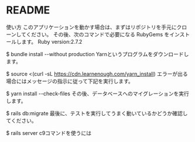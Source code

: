 # README

使い方
このアプリケーションを動かす場合は、まずはリポジトリを手元にクローンしてください。 その後、次のコマンドで必要になる RubyGems をインストールします。
Ruby version:2.7.2

$ bundle install --without production
Yarnというプログラムをダウンロードします。

$ source <(curl -sL https://cdn.learnenough.com/yarn_install)
エラーが出る場合にはメッセージの指示に従って下記を実行します。

$ yarn install --check-files
その後、データベースへのマイグレーションを実行します。

$ rails db:migrate
最後に、テストを実行してうまく動いているかどうか確認してください。

$ rails server
c9コマンドを使うには
